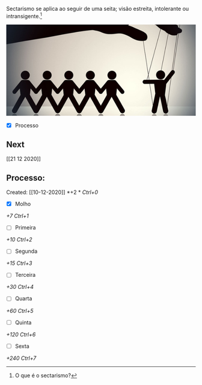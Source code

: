 Sectarismo se aplica ao seguir de uma seita; visão estreita, intolerante ou intransigente.[^772336]

[^772336]: O que é o sectarismo?

![](Imagens/paste-3139621093377.png)

- [x] Processo 

## Next
[[21 12 2020]]
## Processo:
Created: [[10-12-2020]]
*+2 *  *Ctrl+0*
- [x] Molho  

*+7*  *Ctrl+1*

- [ ] Primeira 

*+10*  *Ctrl+2*

- [ ] Segunda

*+15*  *Ctrl+3*

- [ ] Terceira 

*+30*  *Ctrl+4*

- [ ] Quarta 

*+60*  *Ctrl+5*

- [ ] Quinta 

*+120*  *Ctrl+6*

- [ ] Sexta 

*+240*  *Ctrl+7*

